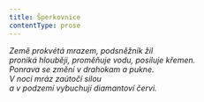 ```yaml
---
title: Šperkovnice
contentType: prose
---
```


<section>

_Země prokvétá mrazem, podsněžník žil  
proniká hlouběji, proměňuje vodu, posiluje křemen.  
Ponrava se změní v drahokam a pukne.  
V noci mráz zaútočí silou  
a v podzemí vybuchují diamantoví červi._

</section>
